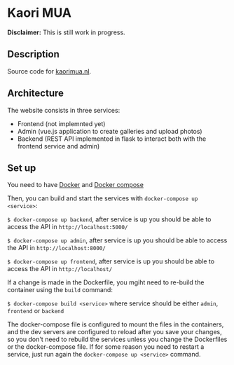 # Kaori MUA

**Disclaimer:** This is still work in progress.

## Description
Source code for [kaorimua.nl](http://kaorimua.nl).

## Architecture
The website consists in three services:
  * Frontend (not implemnted yet)
  * Admin (vue.js application to create galleries and upload photos)
  * Backend (REST API implemented in flask to interact both with the frontend service and admin)

## Set up
You need to have [Docker](https://docs.docker.com/v17.09/engine/installation/) and [Docker compose](https://docs.docker.com/compose/install/)

Then, you can build and start the services with `docker-compose up <service>`:

`$ docker-compose up backend`, after service is up you should be able to access the API in `http://localhost:5000/`

`$ docker-compose up admin`, after service is up you should be able to access the API in `http://localhost:8000/`

`$ docker-compose up frontend`, after service is up you should be able to access the API in `http://localhost/`


If a change is made in the Dockerfile, you mgiht need to re-build the container using the `build` command:

`$ docker-compose build <service>` where service should be either `admin`, `frontend` or `backend`

The docker-compose file is configured to mount the files in the containers, and the dev servers are configured to reload after you save your changes, so you don't need to rebuild the services unless you change the Dockerfiles or the docker-compose file. If for some reason you need to restart a service, just run again the `docker-compose up <service>` command.
